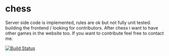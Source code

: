 chess
=====
Server side code is implemented, rules are ok but not fully unit tested.
building the frontend / looking for contributors. After chess i want to have other
games in the website too. If you want to contribute feel free to contact me.

[![Build Status](https://travis-ci.org/papaloizouc/chess.png?branch=master)](https://travis-ci.org/papaloizouc/chess-python)